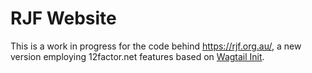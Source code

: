 # RJF Website

This is a work in progress for the code behind https://rjf.org.au/, a new version employing 12factor.net features based on [Wagtail Init](https://github.com/deeprave/wagtail_init).
